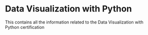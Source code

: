 # Data Visualization with Python
 This contains all the information related to the Data Visualization with Python certification
